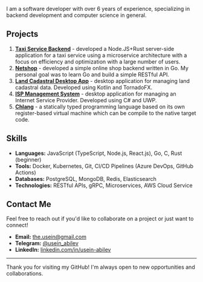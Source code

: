 I am a software developer with over 6 years of experience, specializing in backend development and computer science in general. 

## Projects
1. [**Taxi Service Backend**](https://mobilauto.com.ua) - developed a Node.JS+Rust server-side application for a taxi service using a microservice architecture with a focus on efficiency and optimization with a large number of users. 
2. [**Netshop**](https://github.com/usein-abilev/netshop) - developed a simple online shop backend written in Go. My personal goal was to learn Go and build a simple RESTful API.
3. [**Land Cadastral Desktop App**](https://github.com/usein-abilev/landRegistryKotlin) - desktop application for managing land cadastral data. Developed using Kotlin and TornadoFX.
4. [**ISP Management System**](https://github.com/usein-abilev/ISP) - desktop application for managing an Internet Service Provider. Developed using C# and UWP.
5. [**Chlang**](https://github.com/usein-abilev/chlang) - a statically typed programming language based on its own register-based virtual machine which can be compile to the native target code. 

## Skills
- **Languages:** JavaScript (TypeScript, Node.js, React.js), Go, C, Rust (beginner)
- **Tools:** Docker, Kubernetes, Git, CI/CD Pipelines (Azure DevOps, GitHub Actions)
- **Databases:** PostgreSQL, MongoDB, Redis, Elasticsearch
- **Technologies:** RESTful APIs, gRPC, Microservices, AWS Cloud Service

## Contact Me
Feel free to reach out if you'd like to collaborate on a project or just want to connect!

- **Email:** [the.usein@gmail.com](mailto:the.usein@gmail.com)
- **Telegram:** [@usein_abilev](https://t.me/usein_abilev)
- **LinkedIn:** [linkedin.com/in/usein-abilev](https://linkedin.com/in/usein-abilev)
---

Thank you for visiting my GitHub! I'm always open to new opportunities and collaborations.
